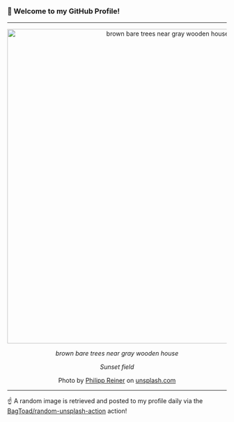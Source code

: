 ### 👋 Welcome to my GitHub Profile!

----

<div align="center">
  <img width="720" src="https://images.unsplash.com/22/good-mornin.JPG?crop=entropy&cs=tinysrgb&fit=max&fm=jpg&ixid=M3w1NTI0OTR8MHwxfHJhbmRvbXx8fHx8fHx8fDE3MDc5NzczNDB8&ixlib=rb-4.0.3&q=80&w=1080" alt="brown bare trees near gray wooden house">
  
  <em>brown bare trees near gray wooden house</em>
  
  <em>Sunset field</em>
  
  Photo by [Philipp Reiner](http://www.flickr.com/photos/philippreiner/) on [unsplash.com](https://unsplash.com/)
</div>

----

☝️ A random image is retrieved and posted to my profile daily via the [BagToad/random-unsplash-action](https://github.com/BagToad/random-unsplash-action) action!
